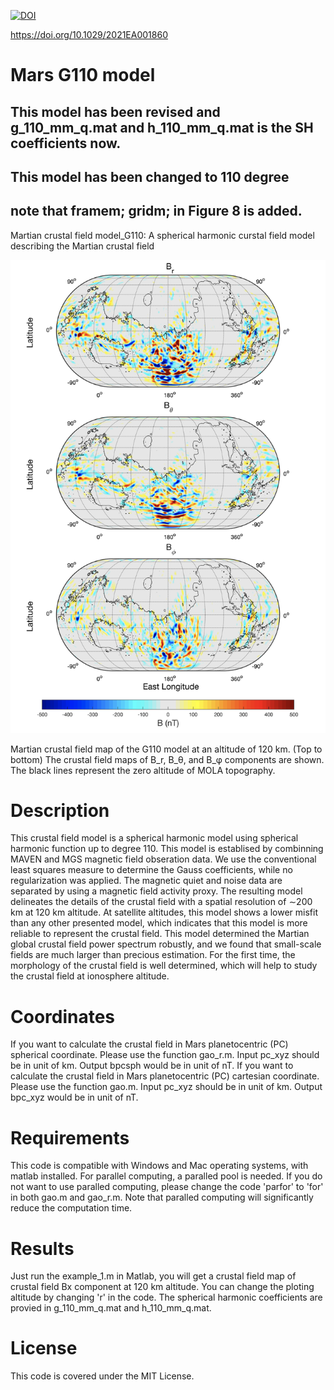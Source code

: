 
  
  [![DOI](https://zenodo.org/badge/DOI/10.5281/zenodo.5528845.svg)](https://doi.org/10.5281/zenodo.5528845)

 https://doi.org/10.1029/2021EA001860
  
  
  # Mars G110 model
  
  ## This model has been revised and g_110_mm_q.mat and h_110_mm_q.mat is the SH coefficients now.
  
  ## This model has been changed to 110 degree
  
  ## note that   framem; gridm; in Figure 8 is added. 
   
  Martian crustal field model_G110:
  A spherical harmonic curstal field model describing the Martian crustal field
  
  ![LOGO](Figure/image.png)
  
  Martian crustal field map of the G110 model at an altitude of 120 km. (Top to bottom) The crustal field maps of B_r, B_θ, and B_φ components are shown. The black lines represent the zero altitude of MOLA topography.

  
  # Description
 
  This crustal field model is a spherical harmonic model using spherical harmonic function up to degree 110. This model is establised by combinning MAVEN and MGS magnetic field obseration data. We use the conventional least squares measure to determine the Gauss coefficients, while no regularization was applied. The magnetic quiet and noise data are separated by using a magnetic field activity proxy. The resulting model delineates the details of the crustal field with a spatial resolution of ∼200 km at 120 km altitude. At satellite altitudes, this model shows a lower misfit than any other presented model, which indicates that this model is more reliable to represent the crustal field. This model determined the Martian global crustal field power spectrum robustly, and we found that small-scale fields are much larger than precious estimation. For the first time, the morphology of the crustal field is well determined, which will help to study the crustal field at ionosphere altitude.
 
  # Coordinates
  
  If you want to calculate the crustal field in Mars planetocentric (PC) spherical coordinate. Please use the function gao_r.m. Input pc_xyz should be in unit of km. Output bpcsph would be in unit of nT.
  If you want to calculate the crustal field in Mars planetocentric (PC) cartesian coordinate. Please use the function gao.m. Input pc_xyz should be in unit of km. Output bpc_xyz would be in unit of nT.
   
  # Requirements
  
  This code is compatible with Windows and Mac operating systems, with matlab installed. For parallel computing, a paralled pool is needed. If you do not want to use paralled computing, please change the code 'parfor' to 'for' in both gao.m and gao_r.m. Note that paralled computing will significantly reduce the computation time.
  
  # Results
  
  Just run the example_1.m in Matlab, you will get a crustal field map of crustal field Bx component at 120 km altitude. You can change the ploting altitude by changing 'r' in the code. The spherical harmonic coefficients are provied in g_110_mm_q.mat and h_110_mm_q.mat.
  
  # License
  This code is covered under the MIT License.
